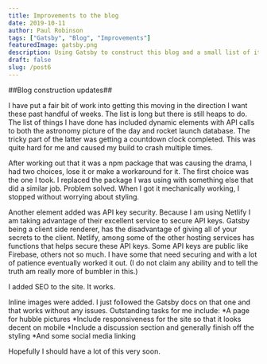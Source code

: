 ```yaml
---
title: Improvements to the blog
date: 2019-10-11
author: Paul Robinson
tags: ["Gatsby", "Blog", "Improvements"]
featuredImage: gatsby.png
description: Using Gatsby to construct this blog and a small list of items that I am working on such as security, responsiveness and  dynamic content using API calls.
draft: false
slug: /post6
---
```


##Blog construction updates##

I have put a fair bit of work into getting this moving in the direction I want these past handful of weeks. The list is long but there is still heaps to do. The list of things I have done has included dynamic elements with API calls to both the astronomy picture of the day and rocket launch database. The tricky part of the latter was getting a countdown clock completed.  This was quite hard for me and caused my build to crash multiple times.

After working out that it was a npm package that was causing the drama, I had two choices, lose it or make a workaround for it. The first choice was the one I took. I replaced the package I was using with something else that did a similar job. Problem solved. When I got it mechanically working, I stopped without worrying about styling.

Another element added was API key security. Because I am using Netlify I am taking advantage of their excellent service to secure API keys. Gatsby being a client side renderer, has the disadvantage of giving all of your secrets to the client. Netlify, among some of the other hosting services has functions that helps secure these API keys. Some API keys are public like Firebase, others not so much. I have some that need securing and with a lot of patience eventually worked it out. (I do not claim any ability and to tell the truth am really more of bumbler in this.)

I added SEO to the site. It works.

Inline images were added. I just followed the Gatsby docs on that one and that works without any issues. 
Outstanding tasks for me include:
*A page for hubble pictures 
*Include responsiveness for the site so that it looks decent on mobile 
*Include a discussion section and generally finish off the styling 
*And some social media linking

Hopefully I should have a lot of this very soon.

